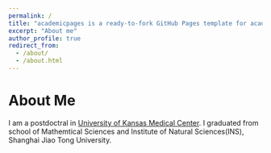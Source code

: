 ```yaml
---
permalink: /
title: "academicpages is a ready-to-fork GitHub Pages template for academic personal websites"
excerpt: "About me"
author_profile: true
redirect_from: 
  - /about/
  - /about.html
---
```

About Me
======
I am a postdoctral in [University of Kansas Medical Center](https://www.kumc.edu/school-of-medicine/academics/departments/radiation-oncology/research/gao-lab-x19611.html). I graduated from school of Mathemtical Sciences and Institute of Natural Sciences(INS), Shanghai Jiao Tong University.
